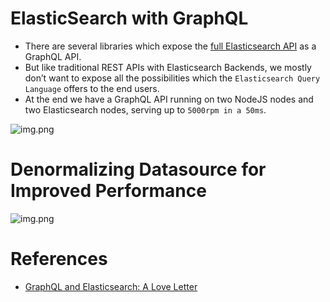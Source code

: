 # ElasticSearch with GraphQL
- There are several libraries which expose the [full Elasticsearch API](Readme.md) as a GraphQL API.
- But like traditional REST APIs with Elasticsearch Backends, we mostly don’t want to expose all the possibilities which the `Elasticsearch Query Language` offers to the end users.
- At the end we have a GraphQL API running on two NodeJS nodes and two Elasticsearch nodes, serving up to `5000rpm in a 50ms`.

![img.png](https://miro.medium.com/max/1400/1*tTkojwYiLDLr-F1srfF2QA.png)

# Denormalizing Datasource for Improved Performance

![img.png](https://miro.medium.com/max/1400/1*f6lCaeOG99suka21ZUpCzw.png)

# References
- [GraphQL and Elasticsearch: A Love Letter](https://blog.smartive.ch/graphql-and-elasticsearch-a-love-letter-9ed64d5c094)